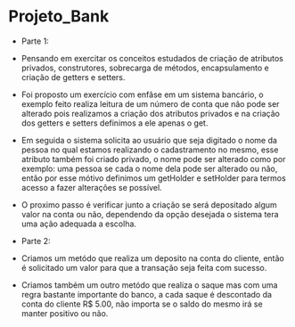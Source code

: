 # Projeto_Bank

- Parte 1:
- Pensando em exercitar os conceitos estudados de criação de atributos privados, construtores, sobrecarga de métodos, encapsulamento e criação de getters e setters.
- Foi proposto um exercício com enfâse em um sistema bancário, o exemplo feito realiza leitura de um número de conta que não pode ser alterado pois realizamos a criação dos atributos privados e na criação dos getters e setters definimos a ele apenas o get.
- Em seguida o sistema solicita ao usuário que seja digitado o nome da pessoa no qual estamos realizando o cadastramento no mesmo, esse atributo também foi criado privado, o nome pode ser alterado como por exemplo: uma pessoa se cada o nome dela pode ser alterado ou não, então por esse mótivo definimos um getHolder e setHolder para termos acesso a fazer alterações se possível.
- O proximo passo é verificar junto a criação se será depositado algum valor na conta ou não, dependendo da opção desejada o sistema tera uma ação adequada a escolha.

- Parte 2:
- Criamos um metódo que realiza um deposito na conta do cliente, então é solicitado um valor para que a transação seja feita com sucesso.
- Criamos também um outro metódo que realiza o saque mas com uma regra bastante importante do banco, a cada saque é descontado da conta do cliente R$ 5.00, não importa se o saldo do mesmo irá se manter positivo ou não.
